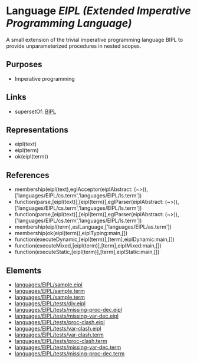 # Language _EIPL (Extended Imperative Programming Language)_
A small extension of the trivial imperative programming language BIPL to provide unparameterized procedures in nested scopes.

## Purposes
* Imperative programming

## Links
* supersetOf: [BIPL](http://softlang.github.io/yas/languages/BIPL.html)

## Representations
* eipl(text)
* eipl(term)
* ok(eipl(term))

## References
* membership(eipl(text),eglAcceptor(eiplAbstract: (~>)),['languages/EIPL/cs.term','languages/EIPL/ls.term'])
* function(parse,[eipl(text)],[eipl(term)],eglParser(eiplAbstract: (~>)),['languages/EIPL/cs.term','languages/EIPL/ls.term'])
* function(parse,[eipl(text)],[eipl(term)],eglParser(eiplAbstract: (~>)),['languages/EIPL/cs.term','languages/EIPL/ls.term'])
* membership(eipl(term),eslLanguage,['languages/EIPL/as.term'])
* membership(ok(eipl(term)),eiplTyping:main,[])
* function(executeDynamic,[eipl(term)],[term],eiplDynamic:main,[])
* function(executeMixed,[eipl(term)],[term],eiplMixed:main,[])
* function(executeStatic,[eipl(term)],[term],eiplStatic:main,[])

## Elements
* [languages/EIPL/sample.eipl](../../languages/EIPL/sample.eipl)
* [languages/EIPL/sample.term](../../languages/EIPL/sample.term)
* [languages/EIPL/sample.term](../../languages/EIPL/sample.term)
* [languages/EIPL/tests/div.eipl](../../languages/EIPL/tests/div.eipl)
* [languages/EIPL/tests/missing-proc-dec.eipl](../../languages/EIPL/tests/missing-proc-dec.eipl)
* [languages/EIPL/tests/missing-var-dec.eipl](../../languages/EIPL/tests/missing-var-dec.eipl)
* [languages/EIPL/tests/proc-clash.eipl](../../languages/EIPL/tests/proc-clash.eipl)
* [languages/EIPL/tests/var-clash.eipl](../../languages/EIPL/tests/var-clash.eipl)
* [languages/EIPL/tests/var-clash.term](../../languages/EIPL/tests/var-clash.term)
* [languages/EIPL/tests/proc-clash.term](../../languages/EIPL/tests/proc-clash.term)
* [languages/EIPL/tests/missing-var-dec.term](../../languages/EIPL/tests/missing-var-dec.term)
* [languages/EIPL/tests/missing-proc-dec.term](../../languages/EIPL/tests/missing-proc-dec.term)
